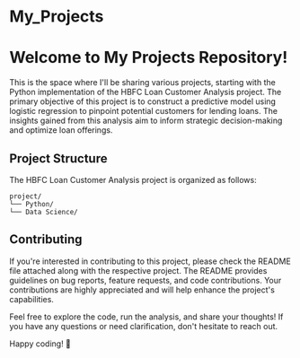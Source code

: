 # My_Projects
# Welcome to My Projects Repository!

This is the space where I'll be sharing various projects, starting with the Python implementation of the HBFC Loan Customer Analysis project. The primary objective of this project is to construct a predictive model using logistic regression to pinpoint potential customers for lending loans. The insights gained from this analysis aim to inform strategic decision-making and optimize loan offerings.

## Project Structure

The HBFC Loan Customer Analysis project is organized as follows:

```
project/
└── Python/
└── Data Science/
```

## Contributing

If you're interested in contributing to this project, please check the README file attached along with the respective project. The README provides guidelines on bug reports, feature requests, and code contributions. Your contributions are highly appreciated and will help enhance the project's capabilities.

Feel free to explore the code, run the analysis, and share your thoughts! If you have any questions or need clarification, don't hesitate to reach out.

Happy coding! 🚀

